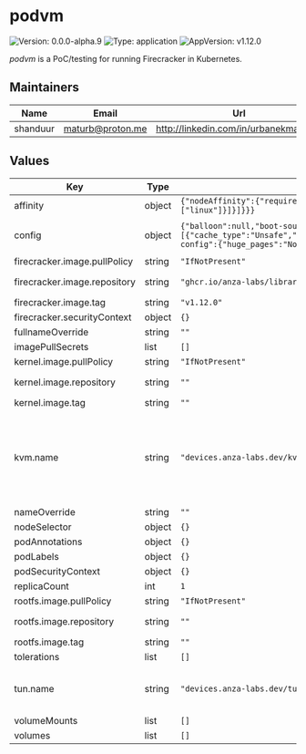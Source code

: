 # podvm

![Version: 0.0.0-alpha.9](https://img.shields.io/badge/Version-0.0.0--alpha.9-informational?style=flat) ![Type: application](https://img.shields.io/badge/Type-application-informational?style=flat) ![AppVersion: v1.12.0](https://img.shields.io/badge/AppVersion-v1.12.0-informational?style=flat)

_podvm_ is a PoC/testing for running Firecracker in Kubernetes.

## Maintainers

| Name | Email | Url |
| ---- | ------ | --- |
| shanduur | <maturb@proton.me> | <http://linkedin.com/in/urbanekmateusz> |

## Values

| Key | Type | Default | Description |
|-----|------|---------|-------------|
| affinity | object | `{"nodeAffinity":{"requiredDuringSchedulingIgnoredDuringExecution":{"nodeSelectorTerms":[{"matchExpressions":[{"key":"kubernetes.io/arch","operator":"In","values":["amd64","arm64"]},{"key":"kubernetes.io/os","operator":"In","values":["linux"]}]}]}}}` | Affinity settings for the pods. |
| config | object | `{"balloon":null,"boot-source":{"boot_args":"console=ttyS0 reboot=k panic=1 pci=off","initrd_path":null,"kernel_image_path":"/mnt/kernel/vmlinux.bin"},"cpu-config":null,"drives":[{"cache_type":"Unsafe","drive_id":"rootfs","io_engine":"Sync","is_read_only":false,"is_root_device":true,"partuuid":null,"path_on_host":"/mnt/rootfs/bionic.rootfs.ext4","rate_limiter":null,"socket":null}],"entropy":null,"logger":null,"machine-config":{"huge_pages":"None","mem_size_mib":1024,"smt":false,"track_dirty_pages":false,"vcpu_count":2},"metrics":null,"mmds-config":null,"network-interfaces":[],"vsock":null}` | Firecracker configuration, in YAML format. It requires at least one drive, and first drive MUST BE a rootfs drive. |
| firecracker.image.pullPolicy | string | `"IfNotPresent"` | Image pull policy. |
| firecracker.image.repository | string | `"ghcr.io/anza-labs/library/firecracker"` | Registry and repository for the podvm image. |
| firecracker.image.tag | string | `"v1.12.0"` | Tag for the image. |
| firecracker.securityContext | object | `{}` |  |
| fullnameOverride | string | `""` | Override for the full name. |
| imagePullSecrets | list | `[]` | Secrets for pulling images. |
| kernel.image.pullPolicy | string | `"IfNotPresent"` | Image pull policy. |
| kernel.image.repository | string | `""` | Registry and repository for the kernel image. |
| kernel.image.tag | string | `""` | Tag for the image. |
| kvm.name | string | `"devices.anza-labs.dev/kvm"` | Name of the KVM device requested. Should be one of: `"devices.kubevirt.io/kvm"` when using https://github.com/kubevirt/kubernetes-device-plugins, `"devices.anza-labs.dev/kvm"` when using https://github.com/anza-labs/kubelet-device-plugins. |
| nameOverride | string | `""` | Override for the name. |
| nodeSelector | object | `{}` | Node selector for the pods. |
| podAnnotations | object | `{}` | Annotations to be added to the pods. |
| podLabels | object | `{}` | Labels to be added to the pods. |
| podSecurityContext | object | `{}` |  |
| replicaCount | int | `1` | Number of replicas for the deployment. |
| rootfs.image.pullPolicy | string | `"IfNotPresent"` | Image pull policy. |
| rootfs.image.repository | string | `""` | Registry and repository for the rootfs image. |
| rootfs.image.tag | string | `""` | Tag for the image. |
| tolerations | list | `[]` | Tolerations for the pods. |
| tun.name | string | `"devices.anza-labs.dev/tun"` | Name of the TUN device requested. `"devices.anza-labs.dev/tun"` when using https://github.com/anza-labs/kubelet-device-plugins. |
| volumeMounts | list | `[]` | Additional volumeMounts. |
| volumes | list | `[]` | Additional volumes. |

